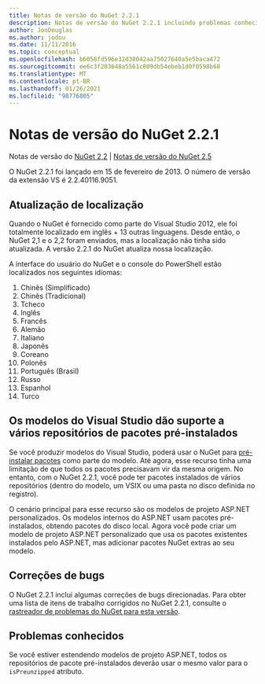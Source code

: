 ```yaml
---
title: Notas de versão do NuGet 2.2.1
description: Notas de versão do NuGet 2.2.1 incluindo problemas conhecidos, correções de bugs, recursos adicionados e DCRs.
author: JonDouglas
ms.author: jodou
ms.date: 11/11/2016
ms.topic: conceptual
ms.openlocfilehash: b6058fd596e32d38042aa75027640a5e5baca472
ms.sourcegitcommit: ee6c3f203648a5561c809db54ebeb1d0f0598b68
ms.translationtype: MT
ms.contentlocale: pt-BR
ms.lasthandoff: 01/26/2021
ms.locfileid: "98776805"
---
```

# <a name="nuget-221-release-notes"></a>Notas de versão do NuGet 2.2.1

Notas de versão do [NuGet 2,2](../release-notes/nuget-2.2.md)  |  [Notas de versão do NuGet 2,5](../release-notes/nuget-2.5.md)

O NuGet 2.2.1 foi lançado em 15 de fevereiro de 2013.  O número de versão da extensão VS é 2.2.40116.9051.

## <a name="localization-refresh"></a>Atualização de localização
Quando o NuGet é fornecido como parte do Visual Studio 2012, ele foi totalmente localizado em inglês + 13 outras linguagens.  Desde então, o NuGet 2,1 e o 2,2 foram enviados, mas a localização não tinha sido atualizada.  A versão 2.2.1 do NuGet atualiza nossa localização.

A interface do usuário do NuGet e o console do PowerShell estão localizados nos seguintes idiomas:

1. Chinês (Simplificado)
1. Chinês (Tradicional)
1. Tcheco
1. Inglês
1. Francês
1. Alemão
1. Italiano
1. Japonês
1. Coreano
1. Polonês
1. Português (Brasil)
1. Russo
1. Espanhol
1. Turco

## <a name="visual-studio-templates-support-multiple-preinstalled-package-repositories"></a>Os modelos do Visual Studio dão suporte a vários repositórios de pacotes pré-instalados
Se você produzir modelos do Visual Studio, poderá usar o NuGet para [pré-instalar pacotes](../visual-studio-extensibility/visual-studio-templates.md) como parte do modelo.  Até agora, esse recurso tinha uma limitação de que todos os pacotes precisavam vir da mesma origem.  No entanto, com o NuGet 2.2.1, você pode ter pacotes instalados de vários repositórios (dentro do modelo, um VSIX ou uma pasta no disco definida no registro).

O cenário principal para esse recurso são os modelos de projeto ASP.NET personalizados.  Os modelos internos do ASP.NET usam pacotes pré-instalados, obtendo pacotes do disco local.  Agora você pode criar um modelo de projeto ASP.NET personalizado que usa os pacotes existentes instalados pelo ASP.NET, mas adicionar pacotes NuGet extras ao seu modelo.

## <a name="bug-fixes"></a>Correções de bugs
O NuGet 2.2.1 inclui algumas correções de bugs direcionadas. Para obter uma lista de itens de trabalho corrigidos no NuGet 2.2.1, consulte o [rastreador de problemas do NuGet para esta versão](http://nuget.codeplex.com/workitem/list/advanced?keyword=&status=Closed&type=All&priority=All&release=NuGet%202.2.1&assignedTo=All&component=All&sortField=LastUpdatedDate&sortDirection=Descending&page=0).


## <a name="known-issues"></a>Problemas conhecidos

Se você estiver estendendo modelos de projeto ASP.NET, todos os repositórios de pacote pré-instalados deverão usar o mesmo valor para o `isPreunzipped` atributo.
